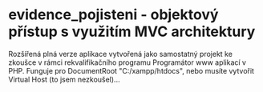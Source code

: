 # evidence_pojisteni - objektový přístup s využitím MVC architektury  
Rozšířená plná verze aplikace vytvořená jako samostatný projekt ke zkoušce v rámci rekvalifikačního programu Programátor www aplikací v PHP.
Funguje pro DocumentRoot "C:/xampp/htdocs", nebo musíte vytvořit Virtual Host (to jsem nezkoušel)...
